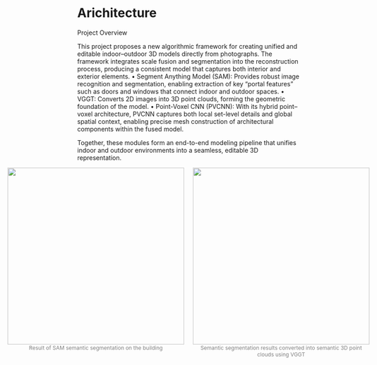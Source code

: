 # Arichitecture

Project Overview

This project proposes a new algorithmic framework for creating unified and editable indoor–outdoor 3D models directly from photographs. The framework integrates scale fusion and segmentation into the reconstruction process, producing a consistent model that captures both interior and exterior elements.
	•	Segment Anything Model (SAM): Provides robust image recognition and segmentation, enabling extraction of key “portal features” such as doors and windows that connect indoor and outdoor spaces.
	•	VGGT: Converts 2D images into 3D point clouds, forming the geometric foundation of the model.
	•	Point-Voxel CNN (PVCNN): With its hybrid point–voxel architecture, PVCNN captures both local set-level details and global spatial context, enabling precise mesh construction of architectural components within the fused model.

Together, these modules form an end-to-end modeling pipeline that unifies indoor and outdoor environments into a seamless, editable 3D representation.

<div style="display: flex; justify-content: center; gap: 20px; text-align: center;">

  <div>
    <img src="https://github.com/user-attachments/assets/a8162ad7-3f91-4354-bf10-014c869dc8da" width="400"/>
    <div style="font-size: 12px; color: gray; text-align: center;">
      Result of SAM semantic segmentation on the building
    </div>
  </div>

  <div>
    <img src="https://github.com/user-attachments/assets/48c11b72-ee5f-4dbe-820e-962a94346902" width="400"/>
    <div style="font-size: 12px; color: gray; text-align: center;">
      Semantic segmentation results converted into semantic 3D point clouds using VGGT
    </div>
  </div>

</div>
